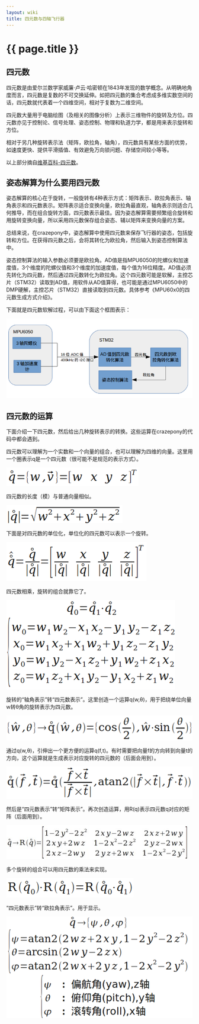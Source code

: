 ```yaml
---
layout: wiki
title: 四元数与四轴飞行器
---
```


# {{ page.title }}


## 四元数
四元数是由爱尔兰数学家威廉·卢云·哈密顿在1843年发现的数学概念。从明确地角度而言，四元数是复数的不可交换延伸。如把四元数的集合考虑成多维实数空间的话，四元数就代表着一个四维空间，相对于复数为二维空间。

四元数大量用于电脑绘图（及相关的图像分析）上表示三维物件的旋转及方位。四元数亦见于控制论、信号处理、姿态控制、物理和轨道力学，都是用来表示旋转和方位。

相对于另几种旋转表示法（矩阵，欧拉角，轴角），四元数具有某些方面的优势，如速度更快、提供平滑插值、有效避免万向锁问题、存储空间较小等等。

以上部分摘自[维基百科-四元数](http://zh.wikipedia.org/wiki/%E5%9B%9B%E5%85%83%E6%95%B0)。

## 姿态解算为什么要用四元数
姿态解算的核心在于旋转，一般旋转有4种表示方式：矩阵表示、欧拉角表示、轴角表示和四元数表示。矩阵表示适合变换向量，欧拉角最直观，轴角表示则适合几何推导，而在组合旋转方面，四元数表示最佳。因为姿态解算需要频繁组合旋转和用旋转变换向量，所以采用四元数保存组合姿态、辅以矩阵来变换向量的方案。

总结来说，在crazepony中，姿态解算中使用四元数来保存飞行器的姿态，包括旋转和方位。在获得四元数之后，会将其转化为欧拉角，然后输入到姿态控制算法中。

姿态控制算法的输入参数必须要是欧拉角。AD值是指MPU6050的陀螺仪和加速度值，3个维度的陀螺仪值和3个维度的加速度值，每个值为16位精度。AD值必须先转化为四元数，然后通过四元数转化为欧拉角。这个四元数可能是软解，主控芯片（STM32）读取到AD值，用软件从AD值算得，也可能是通过MPU6050中的DMP硬解，主控芯片（STM32）直接读取到四元数。具体参考《MPU60x0的四元数生成方式介绍》。

下面就是四元数软解过程，可以由下面这个框图表示：

![](/assets/img/mpu6050-quaternion.png)


## 四元数的运算
下面介绍一下四元数，然后给出几种旋转表示的转换。这些运算在crazepony的代码中都会遇到。

四元数可以理解为一个实数和一个向量的组合，也可以理解为四维的向量。这里用一个圈表示q是一个四元数（很可能不是规范的表示方式）。

![](/assets/img/quaternions-01.png)

四元数的长度（模）与普通向量相似。

![](/assets/img/quaternions-02.png)


下面是对四元数的单位化，单位化的四元数可以表示一个旋转。

![](/assets/img/quaternions-03.png)


四元数相乘，旋转的组合就靠它了。

![](/assets/img/quaternions-04.png)

旋转的“轴角表示”转“四元数表示”。这里创造一个运算q(w,θ)，用于把绕单位向量w转θ角的旋转表示为四元数。

![](/assets/img/quaternions-05.png)

通过q(w,θ)，引伸出一个更方便的运算q(f,t)。有时需要把向量f的方向转到向量t的方向，这个运算就是生成表示对应旋转的四元数的（后面会用到）。

![](/assets/img/quaternions-06.png)

然后是“四元数表示”转“矩阵表示”。再次创造运算，用R(q)表示四元数q对应的矩阵（后面用到）。

![](/assets/img/quaternions-07.jpg)

多个旋转的组合可以用四元数的乘法来实现。

![](/assets/img/quaternions-08.png)


“四元数表示”转“欧拉角表示”。用于显示。

![](/assets/img/quaternions-09.png)




